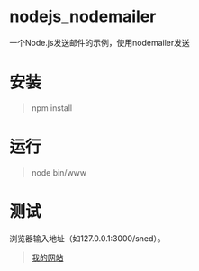 # nodejs_nodemailer

一个Node.js发送邮件的示例，使用nodemailer发送

# 安装

> npm install


# 运行

> node bin/www


# 测试

浏览器输入地址（如127.0.0.1:3000/sned）。


> [我的网站](http://www.onelib.biz)